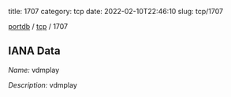 title: 1707
category: tcp
date: 2022-02-10T22:46:10
slug: tcp/1707

[portdb](/) / [tcp](/category/tcp.html) / 1707


## IANA Data

_Name:_ vdmplay

_Description:_ vdmplay

